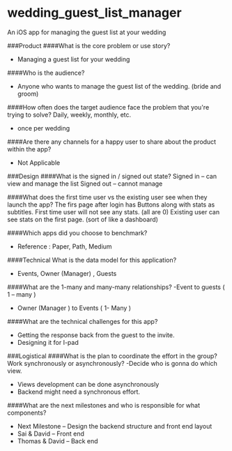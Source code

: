 wedding_guest_list_manager
==========================

An iOS app for managing the guest list at your wedding

###Product
####What is the core problem or use story?
 - Managing a guest list for your wedding

####Who is the audience?
 - Anyone who wants to manage the guest list of the wedding. (bride and groom)

####How often does the target audience face the problem that you're trying to solve? Daily, weekly, monthly, etc.
- once per wedding

####Are there any channels for a happy user to share about the product within the app?
- Not Applicable

###Design
####What is the signed in / signed out state?
Signed in – can view and manage the list
Signed out – cannot manage

####What does the first time user vs the existing user see when they launch the app?
The firs page after login has Buttons along with stats as subtitles. 
First time user will not see any stats. (all are 0)
Existing user can see stats on the first page. (sort of like a dashboard)

####Which apps did you choose to benchmark?
 
- Reference : Paper, Path, Medium


####Technical
What is the data model for this application?
 - Events, Owner (Manager) , Guests
 

####What are the 1-many and many-many relationships?
-Event to guests ( 1 – many )
- Owner (Manager ) to Events ( 1- Many )


####What are the technical challenges for this app?
- Getting the response back from the guest to the invite.
- Designing it for I-pad


###Logistical
####What is the plan to coordinate the effort in the group? Work synchronously or asynchronously?
-Decide who is gonna do which view.
- Views development can be done asynchronously
- Backend might need a synchronous effort.

####What are the next milestones and who is responsible for what components?
- Next Milestone – Design the backend structure and front end layout
- Sai & David – Front end
- Thomas & David – Back end 
